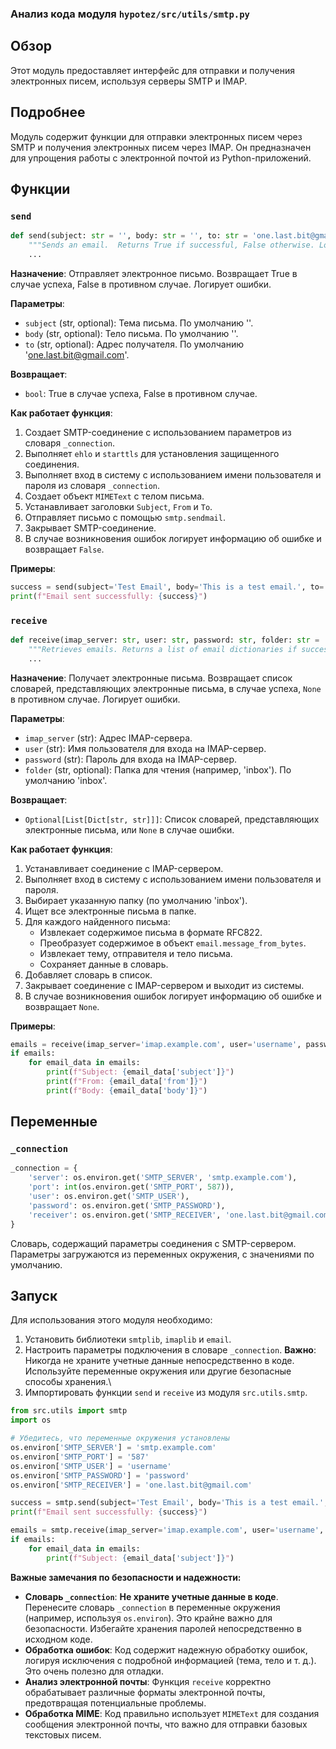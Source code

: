 ### Анализ кода модуля `hypotez/src/utils/smtp.py`

## Обзор

Этот модуль предоставляет интерфейс для отправки и получения электронных писем, используя серверы SMTP и IMAP.

## Подробнее

Модуль содержит функции для отправки электронных писем через SMTP и получения электронных писем через IMAP. Он предназначен для упрощения работы с электронной почтой из Python-приложений.

## Функции

### `send`

```python
def send(subject: str = '', body: str = '', to: str = 'one.last.bit@gmail.com') -> bool:
    """Sends an email.  Returns True if successful, False otherwise. Logs errors."""
    ...
```

**Назначение**:
Отправляет электронное письмо. Возвращает True в случае успеха, False в противном случае. Логирует ошибки.

**Параметры**:
- `subject` (str, optional): Тема письма. По умолчанию ''.
- `body` (str, optional): Тело письма. По умолчанию ''.
- `to` (str, optional): Адрес получателя. По умолчанию 'one.last.bit@gmail.com'.

**Возвращает**:
- `bool`: True в случае успеха, False в противном случае.

**Как работает функция**:
1.  Создает SMTP-соединение с использованием параметров из словаря `_connection`.
2.  Выполняет `ehlo` и `starttls` для установления защищенного соединения.
3.  Выполняет вход в систему с использованием имени пользователя и пароля из словаря `_connection`.
4.  Создает объект `MIMEText` с телом письма.
5.  Устанавливает заголовки `Subject`, `From` и `To`.
6.  Отправляет письмо с помощью `smtp.sendmail`.
7.  Закрывает SMTP-соединение.
8.  В случае возникновения ошибок логирует информацию об ошибке и возвращает `False`.

**Примеры**:

```python
success = send(subject='Test Email', body='This is a test email.', to='recipient@example.com')
print(f"Email sent successfully: {success}")
```

### `receive`

```python
def receive(imap_server: str, user: str, password: str, folder: str = 'inbox') -> Optional[List[Dict[str, str]]]:
    """Retrieves emails. Returns a list of email dictionaries if successful, None otherwise. Logs errors."""
    ...
```

**Назначение**:
Получает электронные письма. Возвращает список словарей, представляющих электронные письма, в случае успеха, `None` в противном случае. Логирует ошибки.

**Параметры**:
- `imap_server` (str): Адрес IMAP-сервера.
- `user` (str): Имя пользователя для входа на IMAP-сервер.
- `password` (str): Пароль для входа на IMAP-сервер.
- `folder` (str, optional): Папка для чтения (например, 'inbox'). По умолчанию 'inbox'.

**Возвращает**:
- `Optional[List[Dict[str, str]]]`: Список словарей, представляющих электронные письма, или `None` в случае ошибки.

**Как работает функция**:
1.  Устанавливает соединение с IMAP-сервером.
2.  Выполняет вход в систему с использованием имени пользователя и пароля.
3.  Выбирает указанную папку (по умолчанию 'inbox').
4.  Ищет все электронные письма в папке.
5.  Для каждого найденного письма:
    - Извлекает содержимое письма в формате RFC822.
    - Преобразует содержимое в объект `email.message_from_bytes`.
    - Извлекает тему, отправителя и тело письма.
    - Сохраняет данные в словарь.
6.  Добавляет словарь в список.
7.  Закрывает соединение с IMAP-сервером и выходит из системы.
8.  В случае возникновения ошибок логирует информацию об ошибке и возвращает `None`.

**Примеры**:

```python
emails = receive(imap_server='imap.example.com', user='username', password='password', folder='inbox')
if emails:
    for email_data in emails:
        print(f"Subject: {email_data['subject']}")
        print(f"From: {email_data['from']}")
        print(f"Body: {email_data['body']}")
```

## Переменные

### `_connection`

```python
_connection = {
    'server': os.environ.get('SMTP_SERVER', 'smtp.example.com'),
    'port': int(os.environ.get('SMTP_PORT', 587)),
    'user': os.environ.get('SMTP_USER'),
    'password': os.environ.get('SMTP_PASSWORD'),
    'receiver': os.environ.get('SMTP_RECEIVER', 'one.last.bit@gmail.com')
}
```

Словарь, содержащий параметры соединения с SMTP-сервером. Параметры загружаются из переменных окружения, с значениями по умолчанию.

## Запуск

Для использования этого модуля необходимо:

1.  Установить библиотеки `smtplib`, `imaplib` и `email`.
2.  Настроить параметры подключения в словаре `_connection`. **Важно**: Никогда не храните учетные данные непосредственно в коде. Используйте переменные окружения или другие безопасные способы хранения.\
3.  Импортировать функции `send` и `receive` из модуля `src.utils.smtp`.

```python
from src.utils import smtp
import os

# Убедитесь, что переменные окружения установлены
os.environ['SMTP_SERVER'] = 'smtp.example.com'
os.environ['SMTP_PORT'] = '587'
os.environ['SMTP_USER'] = 'username'
os.environ['SMTP_PASSWORD'] = 'password'
os.environ['SMTP_RECEIVER'] = 'one.last.bit@gmail.com'

success = smtp.send(subject='Test Email', body='This is a test email.', to='recipient@example.com')
print(f"Email sent successfully: {success}")

emails = smtp.receive(imap_server='imap.example.com', user='username', password='password', folder='inbox')
if emails:
    for email_data in emails:
        print(f"Subject: {email_data['subject']}")

```

**Важные замечания по безопасности и надежности:**

*   **Словарь `_connection`**: **Не храните учетные данные в коде**. Перенесите словарь `_connection` в переменные окружения (например, используя `os.environ`). Это крайне важно для безопасности. Избегайте хранения паролей непосредственно в исходном коде.
*   **Обработка ошибок**: Код содержит надежную обработку ошибок, логируя исключения с подробной информацией (тема, тело и т. д.). Это очень полезно для отладки.
*   **Анализ электронной почты**: Функция `receive` корректно обрабатывает различные форматы электронной почты, предотвращая потенциальные проблемы.
*   **Обработка MIME**: Код правильно использует `MIMEText` для создания сообщения электронной почты, что важно для отправки базовых текстовых писем.